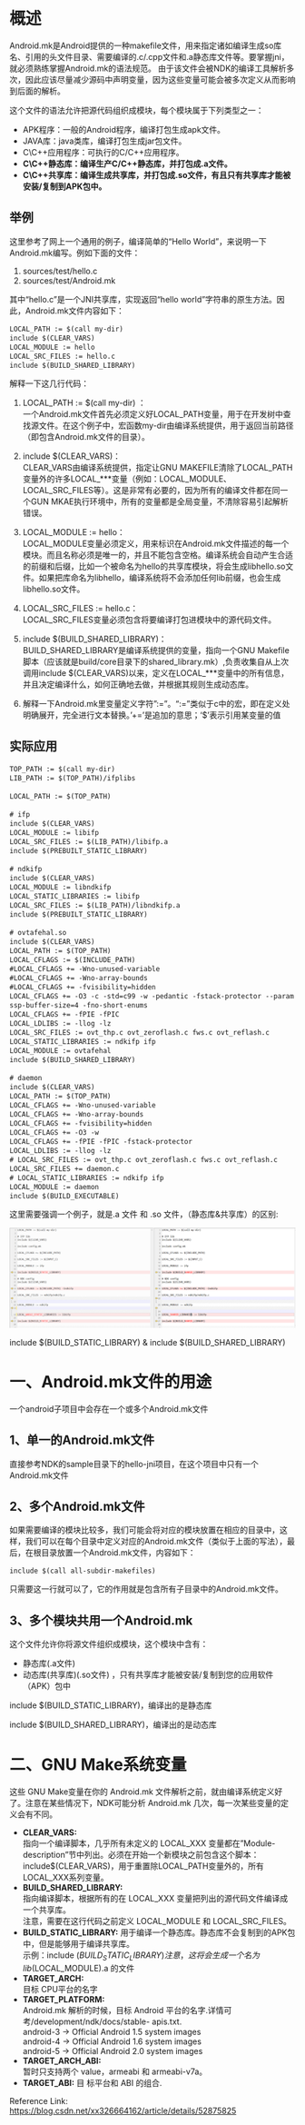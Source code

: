 # 概述

Android.mk是Android提供的一种makefile文件，用来指定诸如编译生成so库名、引用的头文件目录、需要编译的.c/.cpp文件和.a静态库文件等。要掌握jni，就必须熟练掌握Android.mk的语法规范。 由于该文件会被NDK的编译工具解析多次，因此应该尽量减少源码中声明变量，因为这些变量可能会被多次定义从而影响到后面的解析。

这个文件的语法允许把源代码组织成模块，每个模块属于下列类型之一：  
+ APK程序：一般的Android程序，编译打包生成apk文件。  
+ JAVA库：java类库，编译打包生成jar包文件。  
+ C\C++应用程序：可执行的C/C++应用程序。  
+ **C\C++静态库：编译生产C/C++静态库，并打包成.a文件。**
+ **C\C++共享库：编译生成共享库，并打包成.so文件，有且只有共享库才能被安装/复制到APK包中。**

## 举例

这里参考了网上一个通用的例子，编译简单的“Hello World”，来说明一下Android.mk编写。例如下面的文件：
1. sources/test/hello.c 
2. sources/test/Android.mk  

其中“hello.c”是一个JNI共享库，实现返回“hello world”字符串的原生方法。因此，Android.mk文件内容如下：

```
LOCAL_PATH := $(call my-dir)  
include $(CLEAR_VARS)  
LOCAL_MODULE := hello  
LOCAL_SRC_FILES := hello.c  
include $(BUILD_SHARED_LIBRARY) 
```

解释一下这几行代码：
1. LOCAL_PATH := $(call my-dir) ：    
一个Android.mk文件首先必须定义好LOCAL_PATH变量，用于在开发树中查找源文件。在这个例子中，宏函数my-dir由编译系统提供，用于返回当前路径（即包含Android.mk文件的目录）。
  
2. include $(CLEAR_VARS)：  
CLEAR_VARS由编译系统提供，指定让GNU MAKEFILE清除了LOCAL_PATH变量外的许多LOCAL_\***变量（例如：LOCAL_MODULE、LOCAL_SRC_FILES等）。这是非常有必要的，因为所有的编译文件都在同一个GUN MKAE执行环境中，所有的变量都是全局变量，不清除容易引起解析错误。
  
3. LOCAL_MODULE := hello：  
LOCAL_MODULE变量必须定义，用来标识在Android.mk文件描述的每一个模块。而且名称必须是唯一的，并且不能包含空格。编译系统会自动产生合适的前缀和后缀，比如一个被命名为hello的共享库模块，将会生成libhello.so文件。如果把库命名为libhello，编译系统将不会添加任何lib前缀，也会生成libhello.so文件。

4. LOCAL_SRC_FILES := hello.c：  
LOCAL_SRC_FILES变量必须包含将要编译打包进模块中的源代码文件。

5. include $(BUILD_SHARED_LIBRARY)：  
BUILD_SHARED_LIBRARY是编译系统提供的变量，指向一个GNU Makefile脚本（应该就是build/core目录下的shared_library.mk）,负责收集自从上次调用include $(CLEAR_VARS)以来，定义在LOCAL_\***变量中的所有信息，并且决定编译什么，如何正确地去做，并根据其规则生成动态库。

6. 解释一下Android.mk里变量定义字符”:=”。“:=”类似于c中的宏，即在定义处明确展开，完全进行文本替换。’+=’是追加的意思；‘$’表示引用某变量的值

## 实际应用

```
TOP_PATH := $(call my-dir)
LIB_PATH := $(TOP_PATH)/ifplibs

LOCAL_PATH := $(TOP_PATH)

# ifp
include $(CLEAR_VARS)
LOCAL_MODULE := libifp
LOCAL_SRC_FILES := $(LIB_PATH)/libifp.a
include $(PREBUILT_STATIC_LIBRARY)

# ndkifp
include $(CLEAR_VARS)
LOCAL_MODULE := libndkifp
LOCAL_STATIC_LIBRARIES := libifp
LOCAL_SRC_FILES := $(LIB_PATH)/libndkifp.a
include $(PREBUILT_STATIC_LIBRARY)

# ovtafehal.so
include $(CLEAR_VARS)
LOCAL_PATH := $(TOP_PATH)
LOCAL_CFLAGS := $(INCLUDE_PATH)
#LOCAL_CFLAGS += -Wno-unused-variable
#LOCAL_CFLAGS += -Wno-array-bounds
#LOCAL_CFLAGS += -fvisibility=hidden
LOCAL_CFLAGS += -O3 -c -std=c99 -w -pedantic -fstack-protector --param ssp-buffer-size=4 -fno-short-enums
LOCAL_CFLAGS += -fPIE -fPIC 
LOCAL_LDLIBS := -llog -lz
LOCAL_SRC_FILES := ovt_thp.c ovt_zeroflash.c fws.c ovt_reflash.c
LOCAL_STATIC_LIBRARIES := ndkifp ifp
LOCAL_MODULE := ovtafehal 
include $(BUILD_SHARED_LIBRARY)

# daemon
include $(CLEAR_VARS)
LOCAL_PATH := $(TOP_PATH)
LOCAL_CFLAGS += -Wno-unused-variable
LOCAL_CFLAGS += -Wno-array-bounds
LOCAL_CFLAGS += -fvisibility=hidden
LOCAL_CFLAGS += -O3 -w
LOCAL_CFLAGS += -fPIE -fPIC -fstack-protector
LOCAL_LDLIBS := -llog -lz
# LOCAL_SRC_FILES := ovt_thp.c ovt_zeroflash.c fws.c ovt_reflash.c
LOCAL_SRC_FILES += daemon.c
# LOCAL_STATIC_LIBRARIES := ndkifp ifp
LOCAL_MODULE := daemon
include $(BUILD_EXECUTABLE)
```

这里需要强调一个例子，就是.a 文件 和 .so 文件，（静态库&共享库）的区别:

<img src="https://github.com/lowkeyway/Embedded/blob/master/Software/Language/Makefile/PIC/Android.mk_Static%26Shared_Diff.png">

include $(BUILD_STATIC_LIBRARY) & include $(BUILD_SHARED_LIBRARY)

# 一、Android.mk文件的用途

一个android子项目中会存在一个或多个Android.mk文件
## 1、单一的Android.mk文件

直接参考NDK的sample目录下的hello-jni项目，在这个项目中只有一个Android.mk文件

## 2、多个Android.mk文件

如果需要编译的模块比较多，我们可能会将对应的模块放置在相应的目录中，这样，我们可以在每个目录中定义对应的Android.mk文件（类似于上面的写法），最后，在根目录放置一个Android.mk文件，内容如下：
```
include $(call all-subdir-makefiles)
```

只需要这一行就可以了，它的作用就是包含所有子目录中的Android.mk文件。

## 3、多个模块共用一个Android.mk

这个文件允许你将源文件组织成模块，这个模块中含有：
+ 静态库(.a文件)
+ 动态库(共享库)(.so文件) ，只有共享库才能被安装/复制到您的应用软件（APK）包中

include $(BUILD_STATIC_LIBRARY)，编译出的是静态库

include $(BUILD_SHARED_LIBRARY)，编译出的是动态库

# 二、GNU Make系统变量

这些 GNU Make变量在你的 Android.mk 文件解析之前，就由编译系统定义好了。注意在某些情况下，NDK可能分析 Android.mk 几次，每一次某些变量的定义会有不同。  

+ **CLEAR_VARS:**  
指向一个编译脚本，几乎所有未定义的 LOCAL_XXX 变量都在”Module-description”节中列出。必须在开始一个新模块之前包含这个脚本：include$(CLEAR_VARS)，用于重置除LOCAL_PATH变量外的，所有LOCAL_XXX系列变量。  
+ **BUILD_SHARED_LIBRARY:**  
指向编译脚本，根据所有的在 LOCAL_XXX 变量把列出的源代码文件编译成一个共享库。  
注意，需要在这行代码之前定义 LOCAL_MODULE 和 LOCAL_SRC_FILES。
+ **BUILD_STATIC_LIBRARY:** 
用于编译一个静态库。静态库不会复制到的APK包中，但是能够用于编译共享库。  
示例：include $(BUILD_STATIC_LIBRARY)  
注意，这将会生成一个名为 lib$(LOCAL_MODULE).a 的文件  
+ **TARGET_ARCH:**  
目标 CPU平台的名字
+ **TARGET_PLATFORM:**  
Android.mk 解析的时候，目标 Android 平台的名字.详情可考/development/ndk/docs/stable- apis.txt.  
android-3 -> Official Android 1.5 system images  
android-4 -> Official Android 1.6 system images  
android-5 -> Official Android 2.0 system images  
+ **TARGET_ARCH_ABI:**  
暂时只支持两个 value，armeabi 和 armeabi-v7a。
+ **TARGET_ABI:**  目
标平台和 ABI 的组合.  


Reference Link:
https://blog.csdn.net/xx326664162/article/details/52875825


